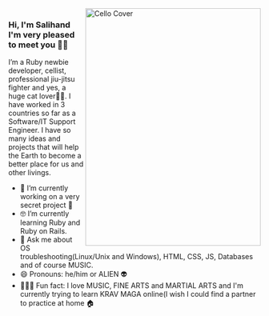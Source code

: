 <img align="right" src="https://github.com/salihhdemirr/salihhdemirr/blob/master/cello.jpg" alt="Cello Cover" width=350px height=475px>

### Hi, I'm Salihand I'm very pleased to meet you 🏴‍☠️

I’m a Ruby newbie developer, cellist, professional jiu-jitsu fighter and yes, a huge cat lover🐱‍👓. I have worked in 3 countries so far as a Software/IT Support Engineer. I have so many ideas and projects that will help the Earth to become a better place for us and other livings.

- 📱    I’m currently working on a very secret project 💼
- 🤓    I’m currently learning Ruby and Ruby on Rails.
- 💬    Ask me about OS troubleshooting(Linux/Unix and Windows), HTML, CSS, JS, Databases and of course MUSIC.
- 😄    Pronouns: he/him or ALIEN 👽
- 🚴🏽‍♀️  Fun fact: I love MUSIC, FINE ARTS and MARTIAL ARTS and I'm currently trying to learn KRAV MAGA online(I wish I could find a partner to practice at home 🏠
